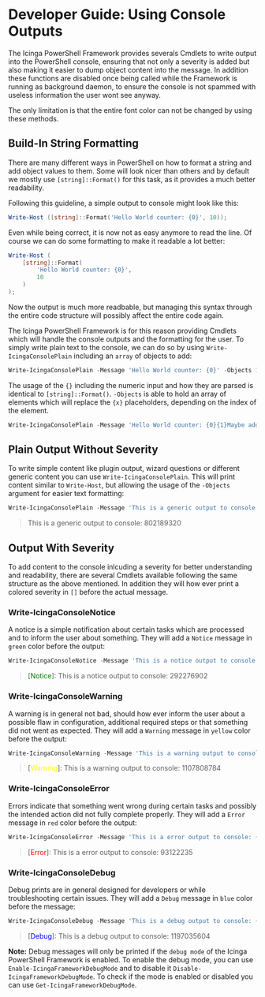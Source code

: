 # Developer Guide: Using Console Outputs

The Icinga PowerShell Framework provides severals Cmdlets to write output into the PowerShell console, ensuring that not only a severity is added but also making it easier to dump object content into the message. In addition these functions are disabled once being called while the Framework is running as background daemon, to ensure the console is not spammed with useless information the user wont see anyway.

The only limitation is that the entire font color can not be changed by using these methods.

## Build-In String Formatting

There are many different ways in PowerShell on how to format a string and add object values to them. Some will look nicer than others and by default we mostly use `[string]::Format()` for this task, as it provides a much better readability.

Following this guideline, a simple output to console might look like this:

```powershell
Write-Host ([string]::Format('Hello World counter: {0}', 10));
```

Even while being correct, it is now not as easy anymore to read the line. Of course we can do some formatting to make it readable a lot better:

```powershell
Write-Host (
    [string]::Format(
        'Hello World counter: {0}',
        10
    )
);
```

Now the output is much more readbable, but managing this syntax through the entire code structure will possibly affect the entire code again.

The Icinga PowerShell Framework is for this reason providing Cmdlets which will handle the console outputs and the formatting for the user. To simply write plain text to the console, we can do so by using `Write-IcingaConsolePlain` including an `array` of objects to add:

```powershell
Write-IcingaConsolePlain -Message 'Hello World counter: {0}' -Objects 10;
```

The usage of the `{}` including the numeric input and how they are parsed is identical to `[string]::Format()`. `-Objects` is able to hold an array of elements which will replace the `{x}` placeholders, depending on the index of the element.

```powershell
Write-IcingaConsolePlain -Message 'Hello World counter: {0}{1}Maybe adding some newlines as well?' -Objects 10, (New-IcingaNewLine);
```

## Plain Output Without Severity

To write simple content like plugin output, wizard questions or different generic content you can use `Write-IcingaConsolePlain`. This will print content similar to `Write-Host`, but allowing the usage of the `-Objects` argument for easier text formatting:

```powershell
Write-IcingaConsolePlain -Message 'This is a generic output to console: {0}' -Objects (Get-Random);
```

> This is a generic output to console: 802189320

## Output With Severity

To add content to the console inlcuding a severity for better understanding and readability, there are several Cmdlets available following the same structure as the above mentioned. In addition they will how ever print a colored severity in `[]` before the actual message.

### Write-IcingaConsoleNotice

A notice is a simple notification about certain tasks which are processed and to inform the user about something. They will add a `Notice` message in `green` color before the output:

```powershell
Write-IcingaConsoleNotice -Message 'This is a notice output to console: {0}' -Objects (Get-Random);
```

> [<span style="color:green">Notice</span>]: This is a notice output to console: 292276902

### Write-IcingaConsoleWarning

A warning is in general not bad, should how ever inform the user about a possible flaw in configuration, additional required steps or that something did not went as expected. They will add a `Warning` message in `yellow` color before the output:

```powershell
Write-IcingaConsoleWarning -Message 'This is a warning output to console: {0}' -Objects (Get-Random);
```

> [<span style="color:yellow">Warning</span>]: This is a warning output to console: 1107808784

### Write-IcingaConsoleError

Errors indicate that something went wrong during certain tasks and possibly the intended action did not fully complete properly. They will add a `Error` message in `red` color before the output:

```powershell
Write-IcingaConsoleError -Message 'This is a error output to console: {0}' -Objects (Get-Random);
```

> [<span style="color:red">Error</span>]: This is a error output to console: 93122235

### Write-IcingaConsoleDebug

Debug prints are in general designed for developers or while troubleshooting certain issues. They will add a `Debug` message in `blue` color before the message:

```powershell
Write-IcingaConsoleDebug -Message 'This is a debug output to console: {0}' -Objects (Get-Random);
```

> [<span style="color:blue">Debug</span>]: This is a debug output to console: 1197035604

**Note:** Debug messages will only be printed if the `debug mode` of the Icinga PowerShell Framework is enabled. To enable the debug mode, you can use `Enable-IcingaFrameworkDebugMode` and to disable it `Disable-IcingaFrameworkDebugMode`. To check if the mode is enabled or disabled you can use `Get-IcingaFrameworkDebugMode`.
